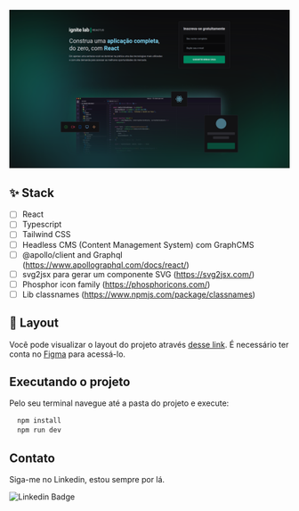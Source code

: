 ![App Screenshot](.github/cover.png)

## ✨ Stack
-  [ ] React
-  [ ] Typescript
-  [ ] Tailwind CSS
-  [ ] Headless CMS (Content Management System) com GraphCMS
-  [ ] @apollo/client and Graphql (https://www.apollographql.com/docs/react/)
-  [ ] svg2jsx para gerar um componente SVG (https://svg2jsx.com/)
-  [ ] Phosphor icon family (https://phosphoricons.com/)
-  [ ] Lib classnames (https://www.npmjs.com/package/classnames)

## 🔖 Layout

Você pode visualizar o layout do projeto através [desse link](https://www.figma.com/community/file/1120711251998877938). É necessário ter conta no [Figma](http://figma.com/) para acessá-lo.

## Executando o projeto

Pelo seu terminal navegue até a pasta do projeto e execute:

```sh
  npm install
  npm run dev
```


## Contato

Siga-me no Linkedin, estou sempre por lá.

![Linkedin Badge](https://img.shields.io/badge/-Italo%20Alves-6633cc?style=flat-square&logo=Linkedin&logoColor=white&link=https://www.linkedin.com/in/italo-alvess/)